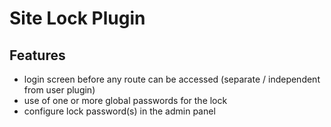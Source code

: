 # Site Lock Plugin

## Features

- login screen before any route can be accessed (separate / independent from user plugin)
- use of one or more global passwords for the lock
- configure lock password(s) in the admin panel